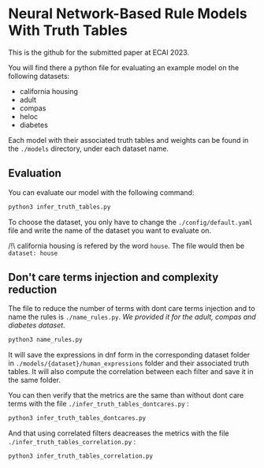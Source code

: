 # Neural Network-Based Rule Models With Truth Tables

This is the github for the submitted paper at ECAI 2023.

You will find there a python file for evaluating an example model on the following datasets:

- california housing
- adult
- compas
- heloc
- diabetes

Each model with their associated truth tables and weights can be found in the `./models` directory, under each dataset name.

## Evaluation

You can evaluate our model with the following command:

```bash
python3 infer_truth_tables.py
```

To choose the dataset, you only have to change the `./config/default.yaml` file and write the name of the dataset you want to evaluate on.

/!\ california housing is refered by the word `house`. The file would then be `dataset: house`


## Don't care terms injection and complexity reduction

The file to reduce the number of terms with dont care terms injection and to name the rules is `./name_rules.py`. *We provided it for the adult, compas and diabetes dataset*.

```bash
python3 name_rules.py
```

It will save the expressions in dnf form in the corresponding dataset folder in `./models/{dataset}/human_expressions` folder and their associated truth tables.
It will also compute the correlation between each filter and save it in the same folder.


You can then verify that the metrics are the same than without dont care terms with the file `./infer_truth_tables_dontcares.py` :

```bash
python3 infer_truth_tables_dontcares.py
```

And that using correlated filters deacreases the metrics with the file `./infer_truth_tables_correlation.py` :

```bash
python3 infer_truth_tables_correlation.py
```